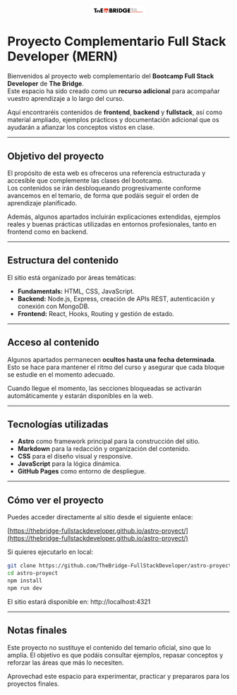 <p align="center">
  <img src="/public/images/logo_readme.png" width="120" alt="The Bridge Logo" />
</p>

# Proyecto Complementario Full Stack Developer (MERN)

Bienvenidos al proyecto web complementario del **Bootcamp Full Stack Developer** de **The Bridge**.  
Este espacio ha sido creado como un **recurso adicional** para acompañar vuestro aprendizaje a lo largo del curso.

Aquí encontraréis contenidos de **frontend**, **backend** y **fullstack**, así como material ampliado, ejemplos prácticos y documentación adicional que os ayudarán a afianzar los conceptos vistos en clase.

---

## Objetivo del proyecto

El propósito de esta web es ofreceros una referencia estructurada y accesible que complemente las clases del bootcamp.  
Los contenidos se irán desbloqueando progresivamente conforme avancemos en el temario, de forma que podáis seguir el orden de aprendizaje planificado.

Además, algunos apartados incluirán explicaciones extendidas, ejemplos reales y buenas prácticas utilizadas en entornos profesionales, tanto en frontend como en backend.

---

## Estructura del contenido

El sitio está organizado por áreas temáticas:

- **Fundamentals:** HTML, CSS, JavaScript.
- **Backend:** Node.js, Express, creación de APIs REST, autenticación y conexión con MongoDB.  
- **Frontend:** React, Hooks, Routing y gestión de estado.

---

## Acceso al contenido

Algunos apartados permanecen **ocultos hasta una fecha determinada**.  
Esto se hace para mantener el ritmo del curso y asegurar que cada bloque se estudie en el momento adecuado.

Cuando llegue el momento, las secciones bloqueadas se activarán automáticamente y estarán disponibles en la web.

---

## Tecnologías utilizadas

- **Astro** como framework principal para la construcción del sitio.  
- **Markdown** para la redacción y organización del contenido.  
- **CSS** para el diseño visual y responsive.  
- **JavaScript** para la lógica dinámica.  
- **GitHub Pages** como entorno de despliegue.

---

## Cómo ver el proyecto

Puedes acceder directamente al sitio desde el siguiente enlace:

[https://thebridge-fullstackdeveloper.github.io/astro-proyect/](https://thebridge-fullstackdeveloper.github.io/astro-proyect/)

Si quieres ejecutarlo en local:

```bash
git clone https://github.com/TheBridge-FullStackDeveloper/astro-proyect.git
cd astro-proyect
npm install
npm run dev
```

El sitio estará disponible en: http://localhost:4321

---

## Notas finales

Este proyecto no sustituye el contenido del temario oficial, sino que lo amplía.
El objetivo es que podáis consultar ejemplos, repasar conceptos y reforzar las áreas que más lo necesiten.

Aprovechad este espacio para experimentar, practicar y prepararos para los proyectos finales.
